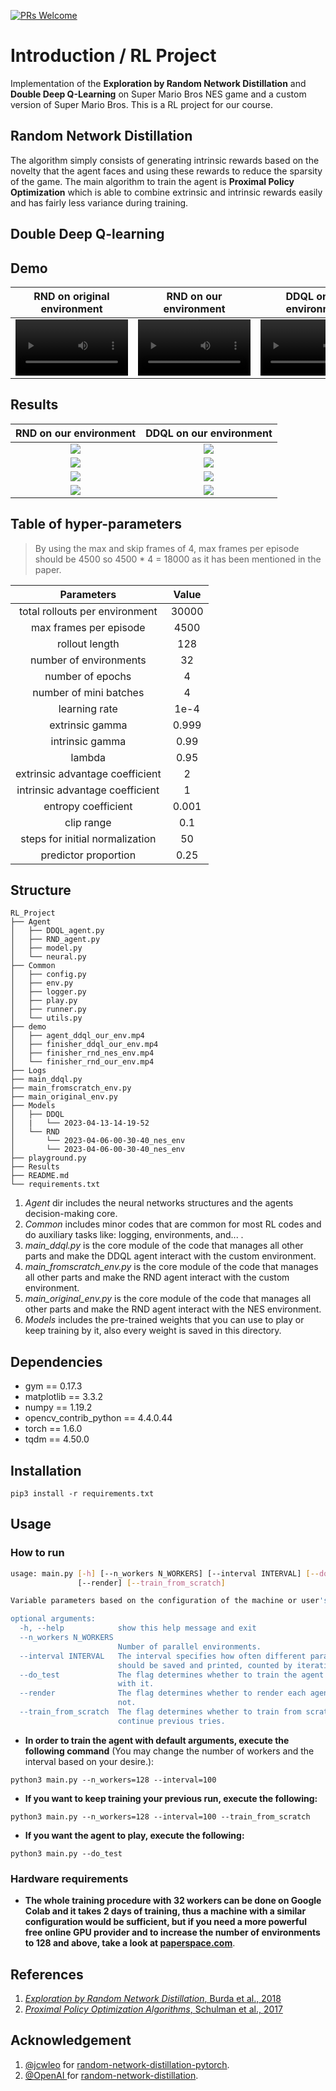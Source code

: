 [![PRs Welcome](https://img.shields.io/badge/PRs-welcome-brightgreen.svg?style=flat-square)](http://makeapullrequest.com)  
# Introduction / RL Project

Implementation of the **Exploration by Random Network Distillation** and **Double Deep Q-Learning** on Super Mario Bros NES game and a custom version of Super Mario Bros. This is a RL project for our course.

## Random Network Distillation
The algorithm simply consists of generating intrinsic rewards based on the novelty that the agent faces and using these rewards to reduce the sparsity of the game. The main algorithm to train the agent is **Proximal Policy Optimization** which is able to combine extrinsic and intrinsic rewards easily and has fairly less variance during training.

## Double Deep Q-learning


## Demo
RND on original environment | RND on our environment | DDQL on our environment
 :-: | :-: | :-:
<video src='https://user-images.githubusercontent.com/104620137/232108067-b4d494bb-3233-4d05-a9d2-9f8da23c548c.mp4' width=180/></video> | <video src='https://user-images.githubusercontent.com/104620137/232101860-e1c08577-25f5-4825-9242-c30f5f28b7f7.mp4' width=180/></video> | <video src='https://user-images.githubusercontent.com/104620137/232231296-6fdacf82-1684-4051-90f3-b0be1af91c10.mp4' width=180/></video>


## Results
RND on our environment | DDQL on our environment
:-----------------------:|:-----------------------:|
![](Results/RND_ourenv_avgscore.png)	               | ![](Results/DDQL_ourenv_avgscore.png)	
![](Results/RND_ourenv_max_score.png)	               | ![](Results/DDQL_ourenv_max_score.png)	
![](Results/RND_ourenv_position.png)	               | ![](Results/DDQL_ourenv_position.png)	
![](Results/RND_ourenv_action_proba.png)	               | ![](Results/DDQL_ourenv_action_proba.png)	

## Table of hyper-parameters

> By using the max and skip frames of 4, max frames per episode should be 4500 so 4500 * 4 = 18000 as it has been mentioned in the paper.

Parameters          | Value
:-----------------------:|:-----------------------:
total rollouts per environment  | 30000
max frames per episode  | 4500
rollout length       	       | 128
number of environments| 32
number of epochs	   | 4
number of mini batches  | 4
learning rate                      | 1e-4
extrinsic gamma		    | 0.999
intrinsic gamma		    | 0.99
lambda		                  | 0.95
extrinsic advantage coefficient       | 2
intrinsic advantage coefficient        | 1
entropy coefficient     		    | 0.001
clip range    				       | 0.1
steps for initial normalization	      | 50
predictor proportion		     | 0.25


## Structure
```shell
RL_Project
├── Agent
│   ├── DDQL_agent.py
│   ├── RND_agent.py
│   ├── model.py
│   └── neural.py
├── Common
│   ├── config.py
│   ├── env.py
│   ├── logger.py
│   ├── play.py
│   ├── runner.py
│   └── utils.py
├── demo
│   ├── agent_ddql_our_env.mp4
│   ├── finisher_ddql_our_env.mp4
│   ├── finisher_rnd_nes_env.mp4
│   └── finisher_rnd_our_env.mp4
├── Logs
├── main_ddql.py
├── main_fromscratch_env.py
├── main_original_env.py
├── Models
│   ├── DDQL
│   |   └── 2023-04-13-14-19-52
│   └── RND
│       └── 2023-04-06-00-30-40_nes_env
│       └── 2023-04-06-00-30-40_nes_env
├── playground.py
├── Results
├── README.md
└── requirements.txt

```
1. _Agent_ dir includes the neural networks structures and the agents decision-making core.
2. _Common_ includes minor codes that are common for most RL codes and do auxiliary tasks like: logging, environments, and... .
3. _main_ddql.py_ is the core module of the code that manages all other parts and make the DDQL agent interact with the custom environment.
4. _main_fromscratch_env.py_ is the core module of the code that manages all other parts and make the RND agent interact with the custom environment.
5. _main_original_env.py_ is the core module of the code that manages all other parts and make the RND agent interact with the NES environment.
6. _Models_ includes the pre-trained weights that you can use to play or keep training by it, also every weight is saved in this directory.
## Dependencies
- gym == 0.17.3
- matplotlib == 3.3.2
- numpy == 1.19.2
- opencv_contrib_python == 4.4.0.44
- torch == 1.6.0
- tqdm == 4.50.0

## Installation
```shell
pip3 install -r requirements.txt
```
## Usage
### How to run
```bash
usage: main.py [-h] [--n_workers N_WORKERS] [--interval INTERVAL] [--do_test]
               [--render] [--train_from_scratch]

Variable parameters based on the configuration of the machine or user's choice

optional arguments:
  -h, --help            show this help message and exit
  --n_workers N_WORKERS
                        Number of parallel environments.
  --interval INTERVAL   The interval specifies how often different parameters
                        should be saved and printed, counted by iterations.
  --do_test             The flag determines whether to train the agent or play
                        with it.
  --render              The flag determines whether to render each agent or
                        not.
  --train_from_scratch  The flag determines whether to train from scratch or
                        continue previous tries.

```
- **In order to train the agent with default arguments, execute the following command** (You may change the number of workers and the interval based on your desire.):
```shell
python3 main.py --n_workers=128 --interval=100
```
- **If you want to keep training your previous run, execute the following:**
```shell
python3 main.py --n_workers=128 --interval=100 --train_from_scratch
```
- **If you want  the agent to play, execute the following:**
```shell
python3 main.py --do_test
```
### Hardware requirements
- **The whole training procedure with 32 workers can be done on Google Colab and it takes 2 days of training, thus a machine with a similar configuration would be sufficient, but if you need a more powerful free online GPU provider and to increase the number of environments to 128 and above, take a look at [paperspace.com](paperspace.com)**.
## References
1. [_Exploration by Random Network Distillation_, Burda et al., 2018](https://arxiv.org/abs/1810.12894)
2. [_Proximal Policy Optimization Algorithms_, Schulman et al., 2017](https://arxiv.org/abs/1707.06347)

## Acknowledgement 
1. [@jcwleo](https://github.com/jcwleo) for [random-network-distillation-pytorch](https://github.com/jcwleo/random-network-distillation-pytorch).
2. [@OpenAI ](https://github.com/openai) for [random-network-distillation](https://github.com/openai/random-network-distillation).
